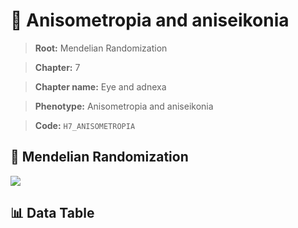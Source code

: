 # 🧪 Anisometropia and aniseikonia

> **Root:** Mendelian Randomization

> **Chapter:** 7  

> **Chapter name:** Eye and adnexa

> **Phenotype:** Anisometropia and aniseikonia  

> **Code:** `H7_ANISOMETROPIA`

## 🧬 Mendelian Randomization  

<img src="/MR/Figures/Forward/H7_ANISOMETROPIA.png"/>

## 📊 Data Table

<CsvTableMRF src="/MR_Data/Forward/H7_ANISOMETROPIA.csv"/>
